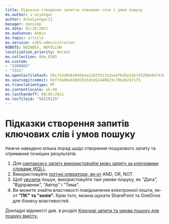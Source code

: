 ```yaml
---
title: Підказки створення запитів ключових слів і умов пошуку
ms.author: v-aiyengar
author: AshaIyengar21
manager: dansimp
ms.date: 02/26/2021
ms.audience: Admin
ms.topic: article
ms.service: o365-administration
ROBOTS: NOINDEX, NOFOLLOW
localization_priority: Normal
ms.collection: Adm_O365
ms.custom:
- "3200003"
- "7221"
ms.openlocfilehash: 59c7a2d9d6484bbaa1103fb13a3aa4fbd5e2ab745208e9474362029cf6406234
ms.sourcegitcommit: b5f7da89a650d2915dc652449623c78be6247175
ms.translationtype: MT
ms.contentlocale: uk-UA
ms.lasthandoff: 08/05/2021
ms.locfileid: "54119125"
---
```

# <a name="tips-for-building-keyword-queries-and-search-conditions"></a>Підказки створення запитів ключових слів і умов пошуку

Нижче наведено кілька порад щодо створення пошукового запиту та отримання точніших результатів.

1. Для [синтаксису запиту використовуйте мову запиту за ключовими словами (KQL).](https://go.microsoft.com/fwlink/?linkid=2101591)
1. Використовуйте [логічні оператори, як-от](https://go.microsoft.com/fwlink/?linkid=2101592) AND, OR, NOT.
1. Щоб [увузити](https://go.microsoft.com/fwlink/?linkid=2102410) пошук, використовуйте такі умови пошуку, як "Дата", "Відправник", "Автор" і "Тема".
1. Ви можете знайти властивості повідомлення електронної пошти, як-от **"ПК"** **та "копія".** Крім того, можна шукати SharePoint та OneDrive для бізнесу властивостей.

Докладні відомості див. в розділі [Ключові запити та умови пошуку для пошуку вмісту.](https://go.microsoft.com/fwlink/?linkid=2102411)
